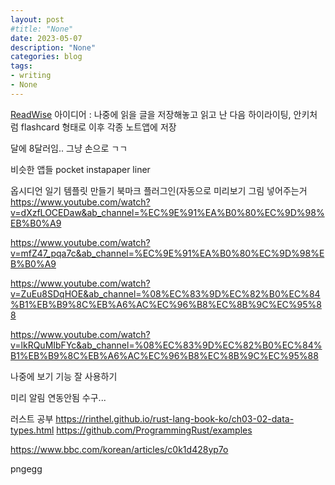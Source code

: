 ```yaml
---
layout: post
#title: "None"
date: 2023-05-07
description: "None"
categories: blog
tags:
- writing
- None
---
```

[ReadWise](https://youtu.be/vNwUKtsUvr4)
아이디어 : 나중에 읽을 글을 저장해놓고
읽고 난 다음 하이라이팅, 안키처럼 flashcard 형태로
이후 각종 노트앱에 저장

달에 8달러임.. 그냥 손으로 ㄱㄱ

비슷한 앱들
	pocket instapaper liner

옵시디언 일기 템플릿 만들기
북마크 플러그인(자동으로 미리보기 그림 넣어주는거
https://www.youtube.com/watch?v=dXzfLOCEDaw&ab_channel=%EC%9E%91%EA%B0%80%EC%9D%98%EB%B0%A9

https://www.youtube.com/watch?v=mfZ47_pqa7c&ab_channel=%EC%9E%91%EA%B0%80%EC%9D%98%EB%B0%A9

https://www.youtube.com/watch?v=ZuEu8SDqHOE&ab_channel=%08%EC%83%9D%EC%82%B0%EC%84%B1%EB%B9%8C%EB%A6%AC%EC%96%B8%EC%8B%9C%EC%95%88

https://www.youtube.com/watch?v=lkRQuMIbFYc&ab_channel=%08%EC%83%9D%EC%82%B0%EC%84%B1%EB%B9%8C%EB%A6%AC%EC%96%B8%EC%8B%9C%EC%95%88

나중에 보기 기능 잘 사용하기

미리 알림 연동안됨 수구...

러스트 공부
https://rinthel.github.io/rust-lang-book-ko/ch03-02-data-types.html
https://github.com/ProgrammingRust/examples


https://www.bbc.com/korean/articles/c0k1d428yp7o

pngegg

